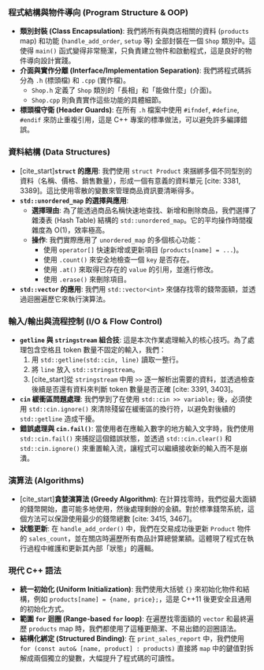 ### 程式結構與物件導向 (Program Structure & OOP)

* **類別封裝 (Class Encapsulation)**: 我們將所有與商店相關的資料 (`products` map) 和功能 (`handle_add_order`, `setup` 等) 全部封裝在一個 `Shop` 類別中。這使得 `main()` 函式變得非常簡潔，只負責建立物件和啟動程式，這是良好的物件導向設計實踐。
* **介面與實作分離 (Interface/Implementation Separation)**: 我們將程式碼拆分為 `.h` (標頭檔) 和 `.cpp` (實作檔)。
    * `Shop.h` 定義了 `Shop` 類別的「長相」和「能做什麼」(介面)。
    * `Shop.cpp` 則負責實作這些功能的具體細節。
* **標頭檔守衛 (Header Guards)**: 在所有 `.h` 檔案中使用 `#ifndef`, `#define`, `#endif` 來防止重複引用，這是 C++ 專案的標準做法，可以避免許多編譯錯誤。

### 資料結構 (Data Structures)

* [cite_start]**`struct` 的應用**: 我們使用 `struct Product` 來捆綁多個不同型別的資料（名稱、價格、銷售數量），形成一個有意義的資料單元 [cite: 3381, 3389]。這比使用零散的變數來管理商品資訊要清晰得多。
* **`std::unordered_map` 的選擇與應用**:
    * **選擇理由**: 為了能透過商品名稱快速地查找、新增和刪除商品，我們選擇了雜湊表 (Hash Table) 結構的 `std::unordered_map`。它的平均操作時間複雜度為 O(1)，效率極高。
    * **操作**: 我們實際應用了 `unordered_map` 的多個核心功能：
        * 使用 `operator[]` 快速新增或更新項目 (`products[name] = ...`)。
        * 使用 `.count()` 來安全地檢查一個 `key` 是否存在。
        * 使用 `.at()` 來取得已存在的 `value` 的引用，並進行修改。
        * 使用 `.erase()` 來刪除項目。
* **`std::vector` 的應用**: 我們用 `std::vector<int>` 來儲存找零的錢幣面額，並透過迴圈遍歷它來執行演算法。

### 輸入/輸出與流程控制 (I/O & Flow Control)

* **`getline` 與 `stringstream` 組合技**: 這是本次作業處理輸入的核心技巧。為了處理包含空格且 token 數量不固定的輸入，我們：
    1.  用 `std::getline(std::cin, line)` 讀取一整行。
    2.  將 `line` 放入 `std::stringstream`。
    3.  [cite_start]從 `stringstream` 中用 `>>` 逐一解析出需要的資料，並透過檢查後續是否還有資料來判斷 token 數量是否正確 [cite: 3391, 3403]。
* **`cin` 緩衝區問題處理**: 我們學到了在使用 `std::cin >> variable;` 後，必須使用 `std::cin.ignore()` 來清除殘留在緩衝區的換行符，以避免對後續的 `std::getline` 造成干擾。
* **錯誤處理與 `cin.fail()`**: 當使用者在應輸入數字的地方輸入文字時，我們使用 `std::cin.fail()` 來捕捉這個錯誤狀態，並透過 `std::cin.clear()` 和 `std::cin.ignore()` 來重置輸入流，讓程式可以繼續接收新的輸入而不是崩潰。

### 演算法 (Algorithms)

* [cite_start]**貪婪演算法 (Greedy Algorithm)**: 在計算找零時，我們從最大面額的錢幣開始，盡可能多地使用，然後處理剩餘的金額。對於標準錢幣系統，這個方法可以保證使用最少的錢幣總數 [cite: 3415, 3467]。
* **狀態更新**: 在 `handle_add_order()` 中，我們在交易成功後更新 `Product` 物件的 `sales_count`，並在關店時遍歷所有商品計算總營業額。這體現了程式在執行過程中維護和更新其內部「狀態」的邏輯。

### 現代 C++ 語法

* **統一初始化 (Uniform Initialization)**: 我們使用大括號 `{}` 來初始化物件和結構，例如 `products[name] = {name, price};`，這是 C++11 後更安全且通用的初始化方式。
* **範圍 `for` 迴圈 (Range-based `for` loop)**: 在遍歷找零面額的 `vector` 和最終遍歷 `products` map 時，我們都使用了這種更簡潔、不易出錯的迴圈語法。
* **結構化綁定 (Structured Binding)**: 在 `print_sales_report` 中，我們使用 `for (const auto& [name, product] : products)` 直接將 `map` 中的鍵值對拆解成兩個獨立的變數，大幅提升了程式碼的可讀性。